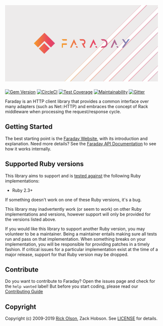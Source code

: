 # ![Faraady](./docs/assets/img/repo-card.png)

[![Gem Version](https://badge.fury.io/rb/faraday.svg)](https://rubygems.org/gems/faraday)
[![CircleCI](https://circleci.com/gh/lostisland/faraday/tree/master.svg?style=svg)](https://circleci.com/gh/lostisland/faraday/tree/master)
[![Test Coverage](https://api.codeclimate.com/v1/badges/f869daab091ceef1da73/test_coverage)](https://codeclimate.com/github/lostisland/faraday/test_coverage)
[![Maintainability](https://api.codeclimate.com/v1/badges/f869daab091ceef1da73/maintainability)](https://codeclimate.com/github/lostisland/faraday/maintainability)
[![Gitter](https://badges.gitter.im/lostisland/faraday.svg)](https://gitter.im/lostisland/faraday?utm_source=badge&utm_medium=badge&utm_campaign=pr-badge)


Faraday is an HTTP client library that provides a common interface over many
adapters (such as Net::HTTP) and embraces the concept of Rack middleware when
processing the request/response cycle.

## Getting Started

The best starting point is the [Faraday Website][website], with its introduction and explanation.
Need more details? See the [Faraday API Documentation][apidoc] to see how it works internally.

## Supported Ruby versions

This library aims to support and is [tested against][circle_ci] the following Ruby
implementations:

* Ruby 2.3+

If something doesn't work on one of these Ruby versions, it's a bug.

This library may inadvertently work (or seem to work) on other Ruby
implementations and versions, however support will only be provided for the versions listed
above.

If you would like this library to support another Ruby version, you may
volunteer to be a maintainer. Being a maintainer entails making sure all tests
run and pass on that implementation. When something breaks on your
implementation, you will be responsible for providing patches in a timely
fashion. If critical issues for a particular implementation exist at the time
of a major release, support for that Ruby version may be dropped.

## Contribute

Do you want to contribute to Faraday?
Open the issues page and check for the `help wanted` label!
But before you start coding, please read our [Contributing Guide](https://github.com/lostisland/faraday/blob/master/.github/CONTRIBUTING.md)

## Copyright

Copyright (c) 2009-2019 [Rick Olson](mailto:technoweenie@gmail.com), Zack Hobson.
See [LICENSE][] for details.

[website]:      https://???
[apidoc]:       http://www.rubydoc.info/gems/faraday
[circle_ci]:    https://circleci.com/gh/lostisland/faraday
[jruby]:        http://jruby.org/
[rubinius]:     http://rubini.us/
[license]:      LICENSE.md
